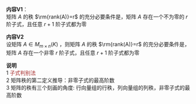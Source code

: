 **内容V1**：  
矩阵 $A$ 的秩 $\rm{rank(A)}=r$ 的充分必要条件是，矩阵 $A$ 存在一个不为零的 $r$ 阶子式，且任意 $r+1$ 阶子式都为零  
  
**内容V2**  
设矩阵 $A\in M_{m\times n}(K)$ ，则矩阵 $A$ 的秩 $\rm{rank(A)}=r$ 的充分必要条件是，矩阵 $A$ 存在一个非零 $r$ 阶子式，且任意 $r+1$ 阶子式都为零  
  
**说明**  
1 <font color=brown>子式判别法</font>  
2 矩阵秩的第二定义推导：非零子式的最高阶数  
3 矩阵的秩有三个刻画的角度: 行向量组的行秩，列向量组的列秩，非零子式的最高阶数  

